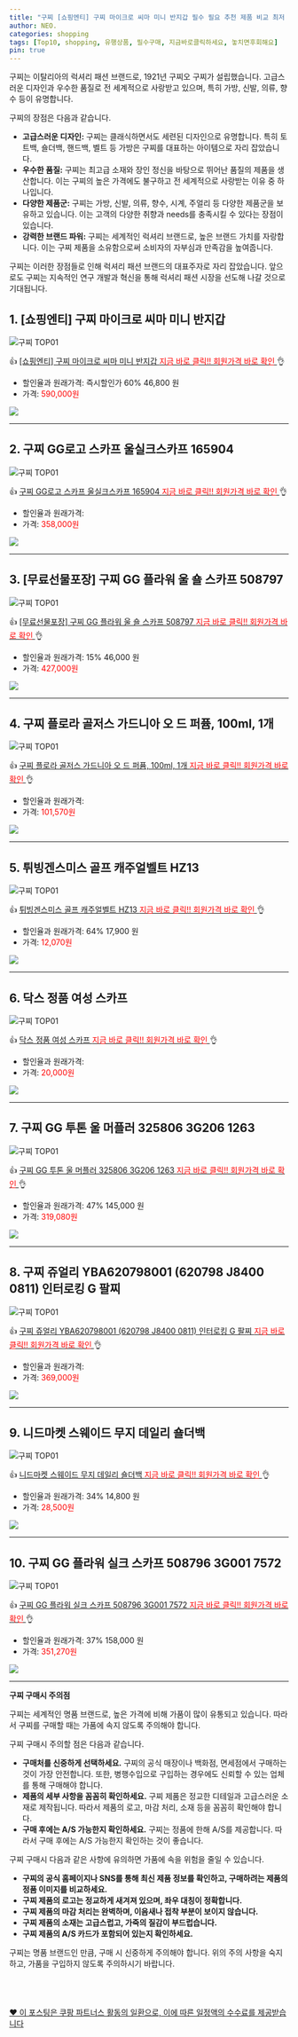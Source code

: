 ```yaml
---
title: "구찌 [쇼핑엔티] 구찌 마이크로 씨마 미니 반지갑 필수 필요 추천 제품 비교 최저 가격 비교 장점 구매 후기 구매평"
author: NEO.
categories: shopping
tags: [Top10, shopping, 유행상품, 필수구매, 지금바로클릭하세요, 놓치면후회해요]
pin: true
---
```

구찌는 이탈리아의 럭셔리 패션 브랜드로, 1921년 구찌오 구찌가 설립했습니다. 고급스러운 디자인과 우수한 품질로 전 세계적으로 사랑받고 있으며, 특히 가방, 신발, 의류, 향수 등이 유명합니다.

구찌의 장점은 다음과 같습니다.

* **고급스러운 디자인:** 구찌는 클래식하면서도 세련된 디자인으로 유명합니다. 특히 토트백, 숄더백, 핸드백, 벨트 등 가방은 구찌를 대표하는 아이템으로 자리 잡았습니다.
* **우수한 품질:** 구찌는 최고급 소재와 장인 정신을 바탕으로 뛰어난 품질의 제품을 생산합니다. 이는 구찌의 높은 가격에도 불구하고 전 세계적으로 사랑받는 이유 중 하나입니다.
* **다양한 제품군:** 구찌는 가방, 신발, 의류, 향수, 시계, 주얼리 등 다양한 제품군을 보유하고 있습니다. 이는 고객의 다양한 취향과 needs를 충족시킬 수 있다는 장점이 있습니다.
* **강력한 브랜드 파워:** 구찌는 세계적인 럭셔리 브랜드로, 높은 브랜드 가치를 자랑합니다. 이는 구찌 제품을 소유함으로써 소비자의 자부심과 만족감을 높여줍니다.

구찌는 이러한 장점들로 인해 럭셔리 패션 브랜드의 대표주자로 자리 잡았습니다. 앞으로도 구찌는 지속적인 연구 개발과 혁신을 통해 럭셔리 패션 시장을 선도해 나갈 것으로 기대됩니다.

   

## 1. [쇼핑엔티] 구찌 마이크로 씨마 미니 반지갑

![구찌 TOP01](https://thumbnail10.coupangcdn.com/thumbnails/remote/490x490ex/image/vendor_inventory/fffb/89e4336e4b869743291eac46b9bc15bbd33703613e5c07227f54df242e90.jpg)


👍 [[쇼핑엔티] 구찌 마이크로 씨마 미니 반지갑 <font color=red> 지금 바로 클릭!! 회원가격 바로 확인 </font> ](https://link.coupang.com/re/AFFSDP?lptag=AF3617701&subid=GithubCoopas&pageKey=258173341&traceid=V0-153&itemId=809704908&vendorItemId=5059248998) 👌 


- 할인율과 원래가격: 즉시할인가 60%  46,800   원
- 가격: <span style='color:red'>590,000원</span>

[![](/discount_price.png)](https://link.coupang.com/re/AFFSDP?lptag=AF3617701&subid=GithubCoopas&pageKey=258173341&traceid=V0-153&itemId=809704908&vendorItemId=5059248998)

---


   

## 2. 구찌 GG로고 스카프 울실크스카프 165904

![구찌 TOP01](https://thumbnail10.coupangcdn.com/thumbnails/remote/490x490ex/image/vendor_inventory/b586/c3c50777406e21b6164fa24a6486986e0183471a26925d57644914c99507.jpg)


👍 [구찌 GG로고 스카프 울실크스카프 165904 <font color=red> 지금 바로 클릭!! 회원가격 바로 확인 </font> ](https://link.coupang.com/re/AFFSDP?lptag=AF3617701&subid=GithubCoopas&pageKey=7565161917&traceid=V0-153&itemId=19939832637&vendorItemId=87039173999) 👌 


- 할인율과 원래가격: 
- 가격: <span style='color:red'>358,000원</span>

[![](/discount_price.png)](https://link.coupang.com/re/AFFSDP?lptag=AF3617701&subid=GithubCoopas&pageKey=7565161917&traceid=V0-153&itemId=19939832637&vendorItemId=87039173999)

---


   

## 3. [무료선물포장] 구찌 GG 플라워 울 숄 스카프 508797

![구찌 TOP01](https://thumbnail10.coupangcdn.com/thumbnails/remote/490x490ex/image/vendor_inventory/3d85/7b38029d6cd3bdf3935a9ba7cd1f95eecd94b3f9178d3c2c4ed7281cc885.jpg)


👍 [[무료선물포장] 구찌 GG 플라워 울 숄 스카프 508797 <font color=red> 지금 바로 클릭!! 회원가격 바로 확인 </font> ](https://link.coupang.com/re/AFFSDP?lptag=AF3617701&subid=GithubCoopas&pageKey=7681599928&traceid=V0-153&itemId=20518832456&vendorItemId=86949792463) 👌 


- 할인율과 원래가격: 15%  46,000   원
- 가격: <span style='color:red'>427,000원</span>

[![](/discount_price.png)](https://link.coupang.com/re/AFFSDP?lptag=AF3617701&subid=GithubCoopas&pageKey=7681599928&traceid=V0-153&itemId=20518832456&vendorItemId=86949792463)

---


   

## 4. 구찌 플로라 골저스 가드니아 오 드 퍼퓸, 100ml, 1개

![구찌 TOP01](https://thumbnail7.coupangcdn.com/thumbnails/remote/490x490ex/image/vendor_inventory/35fd/dcfdf15adacb7da02bb68b1f31cf92c3d439abcf6a1fe5fde5f801504558.jpg)


👍 [구찌 플로라 골저스 가드니아 오 드 퍼퓸, 100ml, 1개 <font color=red> 지금 바로 클릭!! 회원가격 바로 확인 </font> ](https://link.coupang.com/re/AFFSDP?lptag=AF3617701&subid=GithubCoopas&pageKey=6601079292&traceid=V0-153&itemId=14933574050&vendorItemId=82889597144) 👌 


- 할인율과 원래가격: 
- 가격: <span style='color:red'>101,570원</span>

[![](/discount_price.png)](https://link.coupang.com/re/AFFSDP?lptag=AF3617701&subid=GithubCoopas&pageKey=6601079292&traceid=V0-153&itemId=14933574050&vendorItemId=82889597144)

---


   

## 5. 튀빙겐스미스 골프 캐주얼벨트 HZ13

![구찌 TOP01](https://thumbnail9.coupangcdn.com/thumbnails/remote/490x490ex/image/retail/images/2019/12/11/10/1/6aa509d5-e8a2-43fe-a220-7d92b66d05cb.jpg)


👍 [튀빙겐스미스 골프 캐주얼벨트 HZ13 <font color=red> 지금 바로 클릭!! 회원가격 바로 확인 </font> ](https://link.coupang.com/re/AFFSDP?lptag=AF3617701&subid=GithubCoopas&pageKey=1082385135&traceid=V0-153&itemId=2035368958&vendorItemId=70034796987) 👌 


- 할인율과 원래가격: 64%  17,900   원
- 가격: <span style='color:red'>12,070원</span>

[![](/discount_price.png)](https://link.coupang.com/re/AFFSDP?lptag=AF3617701&subid=GithubCoopas&pageKey=1082385135&traceid=V0-153&itemId=2035368958&vendorItemId=70034796987)

---


   

## 6. 닥스 정품 여성 스카프

![구찌 TOP01](https://thumbnail6.coupangcdn.com/thumbnails/remote/490x490ex/image/vendor_inventory/d12a/4234db1da1d7148ad2c699bd8e720f4619f722136f550fcce0f520d3efde.jpg)


👍 [닥스 정품 여성 스카프 <font color=red> 지금 바로 클릭!! 회원가격 바로 확인 </font> ](https://link.coupang.com/re/AFFSDP?lptag=AF3617701&subid=GithubCoopas&pageKey=7657207308&traceid=V0-153&itemId=20390255454&vendorItemId=87473083193) 👌 


- 할인율과 원래가격: 
- 가격: <span style='color:red'>20,000원</span>

[![](/discount_price.png)](https://link.coupang.com/re/AFFSDP?lptag=AF3617701&subid=GithubCoopas&pageKey=7657207308&traceid=V0-153&itemId=20390255454&vendorItemId=87473083193)

---


   

## 7. 구찌 GG 투톤 울 머플러 325806 3G206 1263

![구찌 TOP01](https://thumbnail10.coupangcdn.com/thumbnails/remote/490x490ex/image/vendor_inventory/3328/5880f22a541e2bbd617834fde0ea1d349af653d8d3bb122d344a7d6de3cc.jpg)


👍 [구찌 GG 투톤 울 머플러 325806 3G206 1263 <font color=red> 지금 바로 클릭!! 회원가격 바로 확인 </font> ](https://link.coupang.com/re/AFFSDP?lptag=AF3617701&subid=GithubCoopas&pageKey=7093880077&traceid=V0-153&itemId=17686045400&vendorItemId=84851184652) 👌 


- 할인율과 원래가격: 47%  145,000   원
- 가격: <span style='color:red'>319,080원</span>

[![](/discount_price.png)](https://link.coupang.com/re/AFFSDP?lptag=AF3617701&subid=GithubCoopas&pageKey=7093880077&traceid=V0-153&itemId=17686045400&vendorItemId=84851184652)

---


   

## 8. 구찌 쥬얼리 YBA620798001 (620798 J8400 0811) 인터로킹 G 팔찌

![구찌 TOP01](https://thumbnail7.coupangcdn.com/thumbnails/remote/490x490ex/image/vendor_inventory/6cb6/c0798e9dd65f6fa5fe6a4eb3bcf47c57d2360194246c50b717a7cd6396c9.jpg)


👍 [구찌 쥬얼리 YBA620798001 (620798 J8400 0811) 인터로킹 G 팔찌 <font color=red> 지금 바로 클릭!! 회원가격 바로 확인 </font> ](https://link.coupang.com/re/AFFSDP?lptag=AF3617701&subid=GithubCoopas&pageKey=7312805188&traceid=V0-153&itemId=18738106994&vendorItemId=85870449069) 👌 


- 할인율과 원래가격: 
- 가격: <span style='color:red'>369,000원</span>

[![](/discount_price.png)](https://link.coupang.com/re/AFFSDP?lptag=AF3617701&subid=GithubCoopas&pageKey=7312805188&traceid=V0-153&itemId=18738106994&vendorItemId=85870449069)

---


   

## 9. 니드마켓 스웨이드 무지 데일리 숄더백

![구찌 TOP01](https://thumbnail9.coupangcdn.com/thumbnails/remote/490x490ex/image/vendor_inventory/1696/477df2140cb8c01818c8235a10c144f8ee2c15242120d931540d4c110332.jpg)


👍 [니드마켓 스웨이드 무지 데일리 숄더백 <font color=red> 지금 바로 클릭!! 회원가격 바로 확인 </font> ](https://link.coupang.com/re/AFFSDP?lptag=AF3617701&subid=GithubCoopas&pageKey=7694909428&traceid=V0-153&itemId=20586708942&vendorItemId=87661640301) 👌 


- 할인율과 원래가격: 34%  14,800   원
- 가격: <span style='color:red'>28,500원</span>

[![](/discount_price.png)](https://link.coupang.com/re/AFFSDP?lptag=AF3617701&subid=GithubCoopas&pageKey=7694909428&traceid=V0-153&itemId=20586708942&vendorItemId=87661640301)

---


   

## 10. 구찌 GG 플라워 실크 스카프 508796 3G001 7572

![구찌 TOP01](https://thumbnail8.coupangcdn.com/thumbnails/remote/490x490ex/image/vendor_inventory/5b84/dec3f361a24cbc2af6c52e8f79a2e005046ef28bf8935b0ee36d7f35a348.jpg)


👍 [구찌 GG 플라워 실크 스카프 508796 3G001 7572 <font color=red> 지금 바로 클릭!! 회원가격 바로 확인 </font> ](https://link.coupang.com/re/AFFSDP?lptag=AF3617701&subid=GithubCoopas&pageKey=7327767406&traceid=V0-153&itemId=18806731842&vendorItemId=85131239677) 👌 


- 할인율과 원래가격: 37%  158,000   원
- 가격: <span style='color:red'>351,270원</span>

[![](/discount_price.png)](https://link.coupang.com/re/AFFSDP?lptag=AF3617701&subid=GithubCoopas&pageKey=7327767406&traceid=V0-153&itemId=18806731842&vendorItemId=85131239677)

---
**구찌 구매시 주의점**

구찌는 세계적인 명품 브랜드로, 높은 가격에 비해 가품이 많이 유통되고 있습니다. 따라서 구찌를 구매할 때는 가품에 속지 않도록 주의해야 합니다.

구찌 구매시 주의할 점은 다음과 같습니다.

* **구매처를 신중하게 선택하세요.** 구찌의 공식 매장이나 백화점, 면세점에서 구매하는 것이 가장 안전합니다. 또한, 병행수입으로 구입하는 경우에도 신뢰할 수 있는 업체를 통해 구매해야 합니다.
* **제품의 세부 사항을 꼼꼼히 확인하세요.** 구찌 제품은 정교한 디테일과 고급스러운 소재로 제작됩니다. 따라서 제품의 로고, 마감 처리, 소재 등을 꼼꼼히 확인해야 합니다.
* **구매 후에는 A/S 가능한지 확인하세요.** 구찌는 정품에 한해 A/S를 제공합니다. 따라서 구매 후에는 A/S 가능한지 확인하는 것이 좋습니다.

구찌 구매시 다음과 같은 사항에 유의하면 가품에 속을 위험을 줄일 수 있습니다.

* **구찌의 공식 홈페이지나 SNS를 통해 최신 제품 정보를 확인하고, 구매하려는 제품의 정품 이미지를 비교하세요.**
* **구찌 제품의 로고는 정교하게 새겨져 있으며, 좌우 대칭이 정확합니다.**
* **구찌 제품의 마감 처리는 완벽하며, 이음새나 접착 부분이 보이지 않습니다.**
* **구찌 제품의 소재는 고급스럽고, 가죽의 질감이 부드럽습니다.**
* **구찌 제품의 A/S 카드가 포함되어 있는지 확인하세요.**

구찌는 명품 브랜드인 만큼, 구매 시 신중하게 주의해야 합니다. 위의 주의 사항을 숙지하고, 가품을 구입하지 않도록 주의하시기 바랍니다.<br><br><br><br><br> [ ❤  이 포스팅은 쿠팡 파트너스 활동의 일환으로, 이에 따른 일정액의 수수료를 제공받습니다](https://link.coupang.com/a/bcEFyh)